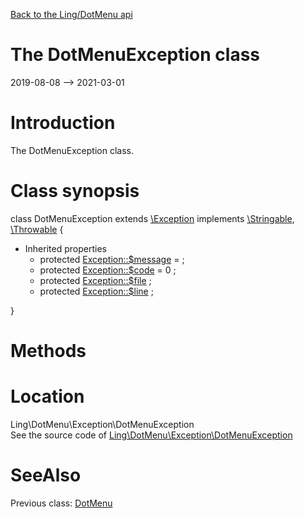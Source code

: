 [Back to the Ling/DotMenu api](https://github.com/lingtalfi/DotMenu/blob/master/doc/api/Ling/DotMenu.md)



The DotMenuException class
================
2019-08-08 --> 2021-03-01






Introduction
============

The DotMenuException class.



Class synopsis
==============


class <span class="pl-k">DotMenuException</span> extends [\Exception](http://php.net/manual/en/class.exception.php) implements [\Stringable](https://wiki.php.net/rfc/stringable), [\Throwable](http://php.net/manual/en/class.throwable.php) {

- Inherited properties
    - protected  [Exception::$message](#property-message) =  ;
    - protected  [Exception::$code](#property-code) = 0 ;
    - protected  [Exception::$file](#property-file) ;
    - protected  [Exception::$line](#property-line) ;

}






Methods
==============






Location
=============
Ling\DotMenu\Exception\DotMenuException<br>
See the source code of [Ling\DotMenu\Exception\DotMenuException](https://github.com/lingtalfi/DotMenu/blob/master/Exception/DotMenuException.php)



SeeAlso
==============
Previous class: [DotMenu](https://github.com/lingtalfi/DotMenu/blob/master/doc/api/Ling/DotMenu/DotMenu.md)<br>
